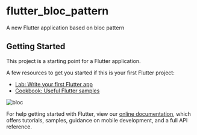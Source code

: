 # flutter_bloc_pattern

A new Flutter application based on bloc pattern

## Getting Started

This project is a starting point for a Flutter application.

A few resources to get you started if this is your first Flutter project:

- [Lab: Write your first Flutter app](https://flutter.dev/docs/get-started/codelab)
- [Cookbook: Useful Flutter samples](https://flutter.dev/docs/cookbook)

![bloc](https://user-images.githubusercontent.com/26230006/75751119-bcd18700-5d4b-11ea-8194-810455a78059.JPG)


For help getting started with Flutter, view our
[online documentation](https://flutter.dev/docs), which offers tutorials,
samples, guidance on mobile development, and a full API reference.
